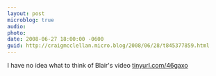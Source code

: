 ```yaml
---
layout: post
microblog: true
audio: 
photo: 
date: 2008-06-27 18:00:00 -0600
guid: http://craigmcclellan.micro.blog/2008/06/28/t845377859.html
---
```

I have no idea what to think of Blair's video [tinyurl.com/46gaxo](http://tinyurl.com/46gaxo)
